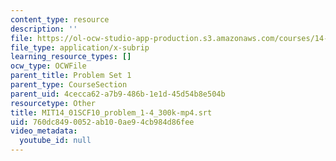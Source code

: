 ```yaml
---
content_type: resource
description: ''
file: https://ol-ocw-studio-app-production.s3.amazonaws.com/courses/14-01sc-principles-of-microeconomics-fall-2011/760dc8490052ab100ae94cb984d86fee_MIT14_01SCF10_problem_1-4_300k-mp4.srt
file_type: application/x-subrip
learning_resource_types: []
ocw_type: OCWFile
parent_title: Problem Set 1
parent_type: CourseSection
parent_uid: 4cecca62-a7b9-486b-1e1d-45d54b8e504b
resourcetype: Other
title: MIT14_01SCF10_problem_1-4_300k-mp4.srt
uid: 760dc849-0052-ab10-0ae9-4cb984d86fee
video_metadata:
  youtube_id: null
---
```


